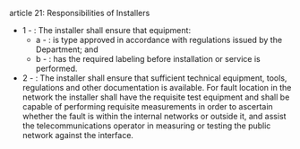 article 21: Responsibilities of Installers 

<ul>
			<li>1 - : The installer shall ensure that equipment: <ul>
						<li>a - : is type approved in accordance with regulations issued by the Department; and <ul>
						</ul></li>						<li>b - : has the required labeling before installation or service is performed. <ul>
						</ul></li>			</ul></li>			<li>2 - : The installer shall ensure that sufficient technical equipment, tools, regulations and other documentation is available. For fault location in the network the installer shall have the requisite test equipment and shall be capable of performing requisite measurements in order to ascertain whether the fault is within the internal networks or outside it, and assist the telecommunications operator in measuring or testing the public network against the interface.<ul>
			</ul></li></ul>
